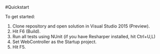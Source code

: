 #Quickstart

To get started: 

1. Clone repository and open solution in Visual Studio 2015 (Preview). 
2. Hit F6 (Build).
3. Run all tests using NUnit (if you have Resharper installed, hit Ctrl+U,L)
4. Set WebController as the Startup project.
5. Hit F5.